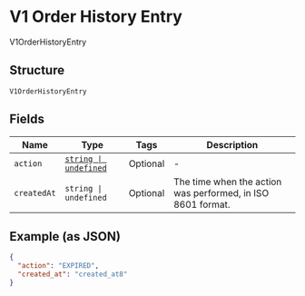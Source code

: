 <!-- Optimized: 2025-10-06 -->
<!-- RPM: 1.6.2.1.1.6.2.1_v1-order-history-entry_20251006 -->
<!-- Session: E2E RPM DNA Application -->
<!-- AOM: RND (Reggie & Dro) -->
<!-- COI: TECHNOLOGY -->
<!-- RPM: HIGH -->
<!-- ACTION: BUILD -->


# V1 Order History Entry

V1OrderHistoryEntry

## Structure

`V1OrderHistoryEntry`

## Fields

| Name | Type | Tags | Description |
|  --- | --- | --- | --- |
| `action` | [`string \| undefined`](../../doc/models/v1-order-history-entry-action.md) | Optional | - |
| `createdAt` | `string \| undefined` | Optional | The time when the action was performed, in ISO 8601 format. |

## Example (as JSON)

```json
{
  "action": "EXPIRED",
  "created_at": "created_at8"
}
```
